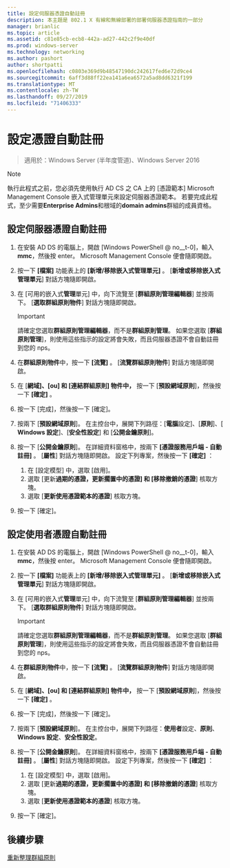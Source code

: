 ```yaml
---
title: 設定伺服器憑證自動註冊
description: 本主題是 802.1 X 有線和無線部署的部署伺服器憑證指南的一部分
manager: brianlic
ms.topic: article
ms.assetid: c81e85cb-ecb8-442a-ad27-442c2f9e40df
ms.prod: windows-server
ms.technology: networking
ms.author: pashort
author: shortpatti
ms.openlocfilehash: c0803e369d9b48547190dc242617fed6e72d9ce4
ms.sourcegitcommit: 6aff3d88ff22ea141a6ea6572a5ad8dd6321f199
ms.translationtype: MT
ms.contentlocale: zh-TW
ms.lasthandoff: 09/27/2019
ms.locfileid: "71406333"
---
```

# <a name="configure-certificate-auto-enrollment"></a>設定憑證自動註冊

>適用於：Windows Server (半年度管道)、Windows Server 2016

> [!NOTE]
> 執行此程式之前，您必須先使用執行 AD CS 之 CA 上的 [憑證範本] Microsoft Management Console 嵌入式管理單元來設定伺服器憑證範本。
若要完成此程式，至少需要**Enterprise Admins**和根域的**domain admins**群組的成員資格。

## <a name="configure-server-certificate-auto-enrollment"></a>設定伺服器憑證自動註冊

1. 在安裝 AD DS 的電腦上，開啟 [Windows PowerShell @ no__t-0]，輸入**mmc**，然後按 enter。 Microsoft Management Console 便會隨即開啟。
2. 按一下 **[檔案]** 功能表上的 **[新增/移除嵌入式管理單元]** 。 [**新增或移除嵌入式管理單元**] 對話方塊隨即開啟。
3. 在 [可用的嵌入式**管理**單元] 中，向下流覽至 [**群組原則管理編輯器**] 並按兩下。 [**選取群組原則物件**] 對話方塊隨即開啟。

     > [!IMPORTANT]
     > 請確定您選取**群組原則管理編輯器**，而不是**群組原則管理**。 如果您選取 [**群組原則管理**]，則使用這些指示的設定將會失敗，而且伺服器憑證不會自動註冊到您的 nps。

4. 在**群組原則物件**中，按一下 **[流覽]** 。 [**流覽群組原則物件**] 對話方塊隨即開啟。
5. 在 [**網域]、[ou] 和 [連結群組原則] 物件中，** 按一下 [**預設網域原則**]，然後按一下 **[確定]** 。
6. 按一下 [完成]，然後按一下 [確定]。
7. 按兩下 [**預設網域原則**]。 在主控台中，展開下列路徑：[**電腦**設定]、[**原則**]、[ **Windows 設定**]、[**安全性設定**] 和 [**公開金鑰原則**]。
8. 按一下 [**公開金鑰原則**]。 在詳細資料窗格中，按兩下 **[憑證服務用戶端 - 自動註冊]** 。 [**屬性**] 對話方塊隨即開啟。 設定下列專案，然後按一下 **[確定]** ：

     1. 在 [設定模型] 中，選取 [啟用]。
     2. 選取 [更新**過期的憑證，更新擱置中的憑證] 和 [移除撤銷的憑證**] 核取方塊。
     3. 選取 [**更新使用憑證範本的憑證**] 核取方塊。

9. 按一下 [確定]。

## <a name="configure-user-certificate-auto-enrollment"></a>設定使用者憑證自動註冊

1. 在安裝 AD DS 的電腦上，開啟 [Windows PowerShell @ no__t-0]，輸入**mmc**，然後按 enter。 Microsoft Management Console 便會隨即開啟。
2. 按一下 **[檔案]** 功能表上的 **[新增/移除嵌入式管理單元]** 。 [**新增或移除嵌入式管理單元**] 對話方塊隨即開啟。
3. 在 [可用的嵌入式**管理**單元] 中，向下流覽至 [**群組原則管理編輯器**] 並按兩下。 [**選取群組原則物件**] 對話方塊隨即開啟。

     > [!IMPORTANT]
     > 請確定您選取**群組原則管理編輯器**，而不是**群組原則管理**。 如果您選取 [**群組原則管理**]，則使用這些指示的設定將會失敗，而且伺服器憑證不會自動註冊到您的 nps。

4. 在**群組原則物件**中，按一下 **[流覽]** 。 [**流覽群組原則物件**] 對話方塊隨即開啟。
5. 在 [**網域]、[ou] 和 [連結群組原則] 物件中，** 按一下 [**預設網域原則**]，然後按一下 **[確定]** 。
6. 按一下 [完成]，然後按一下 [確定]。
7. 按兩下 [**預設網域原則**]。 在主控台中，展開下列路徑：**使用者**設定、**原則**、 **Windows 設定**、**安全性設定**。
8. 按一下 [**公開金鑰原則**]。 在詳細資料窗格中，按兩下 **[憑證服務用戶端 - 自動註冊]** 。 [**屬性**] 對話方塊隨即開啟。 設定下列專案，然後按一下 **[確定]** ：

     1. 在 [設定模型] 中，選取 [啟用]。
     2. 選取 [更新**過期的憑證，更新擱置中的憑證] 和 [移除撤銷的憑證**] 核取方塊。
     3. 選取 [**更新使用憑證範本的憑證**] 核取方塊。

9. 按一下 [確定]。

## <a name="next-steps"></a>後續步驟

[重新整理群組原則](refresh-group-policy.md)
